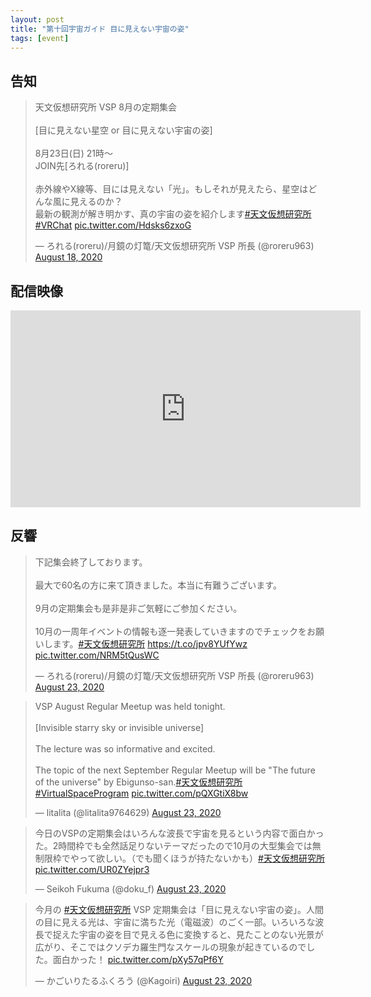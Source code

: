 ```yaml
---
layout: post
title: "第十回宇宙ガイド 目に見えない宇宙の姿"
tags: [event]
---
```


## 告知
<blockquote class="twitter-tweet" data-theme="dark"><p lang="ja" dir="ltr">天文仮想研究所 VSP 8月の定期集会<br><br>[目に見えない星空 or 目に見えない宇宙の姿]<br><br>8月23日(日) 21時～<br>JOIN先[ろれる(roreru)]<br><br>赤外線やX線等、目には見えない「光」。もしそれが見えたら、星空はどんな風に見えるのか？<br>最新の観測が解き明かす、真の宇宙の姿を紹介します<a href="https://twitter.com/hashtag/%E5%A4%A9%E6%96%87%E4%BB%AE%E6%83%B3%E7%A0%94%E7%A9%B6%E6%89%80?src=hash&amp;ref_src=twsrc%5Etfw">#天文仮想研究所</a><a href="https://twitter.com/hashtag/VRChat?src=hash&amp;ref_src=twsrc%5Etfw">#VRChat</a> <a href="https://t.co/Hdsks6zxoG">pic.twitter.com/Hdsks6zxoG</a></p>&mdash; ろれる(roreru)/月鏡の灯篭/天文仮想研究所 VSP 所長 (@roreru963) <a href="https://twitter.com/roreru963/status/1295554176949161984?ref_src=twsrc%5Etfw">August 18, 2020</a></blockquote> <script async src="https://platform.twitter.com/widgets.js" charset="utf-8"></script>

## 配信映像

<div class="youtube">
<iframe width="560" height="315" src="https://www.youtube.com/embed/N3puVpTfSdw" frameborder="0" allow="accelerometer; autoplay; encrypted-media; gyroscope; picture-in-picture" allowfullscreen></iframe>
</div>

## 反響

<blockquote class="twitter-tweet" data-theme="dark"><p lang="ja" dir="ltr">下記集会終了しております。<br><br>最大で60名の方に来て頂きました。本当に有難うございます。<br><br>9月の定期集会も是非是非ご気軽にご参加ください。<br><br>10月の一周年イベントの情報も逐一発表していきますのでチェックをお願いします。<a href="https://twitter.com/hashtag/%E5%A4%A9%E6%96%87%E4%BB%AE%E6%83%B3%E7%A0%94%E7%A9%B6%E6%89%80?src=hash&amp;ref_src=twsrc%5Etfw">#天文仮想研究所</a> <a href="https://t.co/jpv8YUfYwz">https://t.co/jpv8YUfYwz</a> <a href="https://t.co/NRM5tQusWC">pic.twitter.com/NRM5tQusWC</a></p>&mdash; ろれる(roreru)/月鏡の灯篭/天文仮想研究所 VSP 所長 (@roreru963) <a href="https://twitter.com/roreru963/status/1297548798315511808?ref_src=twsrc%5Etfw">August 23, 2020</a></blockquote> <script async src="https://platform.twitter.com/widgets.js" charset="utf-8"></script>

<blockquote class="twitter-tweet" data-theme="dark"><p lang="en" dir="ltr">VSP August Regular Meetup was held tonight.<br><br>[Invisible starry sky or invisible universe]<br><br>The lecture was so informative and excited. <br><br>The topic of the next September Regular Meetup will be &quot;The future of the universe&quot; by Ebigunso-san.<a href="https://twitter.com/hashtag/%E5%A4%A9%E6%96%87%E4%BB%AE%E6%83%B3%E7%A0%94%E7%A9%B6%E6%89%80?src=hash&amp;ref_src=twsrc%5Etfw">#天文仮想研究所</a> <a href="https://twitter.com/hashtag/VirtualSpaceProgram?src=hash&amp;ref_src=twsrc%5Etfw">#VirtualSpaceProgram</a> <a href="https://t.co/pQXGtiX8bw">pic.twitter.com/pQXGtiX8bw</a></p>&mdash; litalita (@litalita9764629) <a href="https://twitter.com/litalita9764629/status/1297542779417976832?ref_src=twsrc%5Etfw">August 23, 2020</a></blockquote> <script async src="https://platform.twitter.com/widgets.js" charset="utf-8"></script>

<blockquote class="twitter-tweet" data-theme="dark"><p lang="ja" dir="ltr">今日のVSPの定期集会はいろんな波長で宇宙を見るという内容で面白かった。2時間枠でも全然話足りないテーマだったので10月の大型集会では無制限枠でやって欲しい。（でも聞くほうが持たないかも）<a href="https://twitter.com/hashtag/%E5%A4%A9%E6%96%87%E4%BB%AE%E6%83%B3%E7%A0%94%E7%A9%B6%E6%89%80?src=hash&amp;ref_src=twsrc%5Etfw">#天文仮想研究所</a> <a href="https://t.co/UR0ZYejpr3">pic.twitter.com/UR0ZYejpr3</a></p>&mdash; Seikoh Fukuma (@doku_f) <a href="https://twitter.com/doku_f/status/1297540338039394305?ref_src=twsrc%5Etfw">August 23, 2020</a></blockquote> <script async src="https://platform.twitter.com/widgets.js" charset="utf-8"></script>

<blockquote class="twitter-tweet" data-theme="dark"><p lang="ja" dir="ltr">今月の <a href="https://twitter.com/hashtag/%E5%A4%A9%E6%96%87%E4%BB%AE%E6%83%B3%E7%A0%94%E7%A9%B6%E6%89%80?src=hash&amp;ref_src=twsrc%5Etfw">#天文仮想研究所</a> VSP 定期集会は「目に見えない宇宙の姿」。人間の目に見える光は、宇宙に満ちた光（電磁波）のごく一部。いろいろな波長で捉えた宇宙の姿を目で見える色に変換すると、見たことのない光景が広がり、そこではクソデカ羅生門なスケールの現象が起きているのでした。面白かった！ <a href="https://t.co/pXy57qPf6Y">pic.twitter.com/pXy57qPf6Y</a></p>&mdash; かごいりたるふくろう (@Kagoiri) <a href="https://twitter.com/Kagoiri/status/1297553874002182145?ref_src=twsrc%5Etfw">August 23, 2020</a></blockquote> <script async src="https://platform.twitter.com/widgets.js" charset="utf-8"></script>